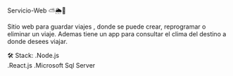  Servicio-Web ⛅🌦️🚀 

Sitio web para guardar viajes , donde se puede crear, reprogramar o eliminar un viaje.
Ademas tiene un app para consultar el clima del destino a donde desees viajar.

🛠️ Stack: 
.Node.js  
.React.js
.Microsoft Sql Server
 
 
